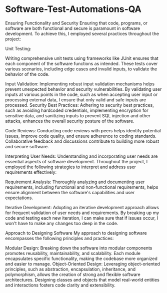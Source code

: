 # Software-Test-Automations-QA

Ensuring Functionality and Security
Ensuring that code, programs, or software are both functional and secure is paramount in software development. To achieve this, I employed several practices throughout the project:

Unit Testing:

Writing comprehensive unit tests using frameworks like JUnit ensures that each component of the software functions as intended. These tests cover various scenarios, including edge cases and invalid inputs, to validate the behavior of the code.

Input Validation:
Implementing robust input validation mechanisms helps prevent unexpected behavior and security vulnerabilities. By validating user inputs at various points in the code, such as when accepting user input or processing external data, I ensure that only valid and safe inputs are processed.
Security Best Practices: Adhering to security best practices, such as avoiding hardcoded credentials, implementing encryption for sensitive data, and sanitizing inputs to prevent SQL injection and other attacks, enhances the overall security posture of the software.

Code Reviews:
Conducting code reviews with peers helps identify potential issues, improve code quality, and ensure adherence to coding standards. Collaborative feedback and discussions contribute to building more robust and secure software.

Interpreting User Needs:
Understanding and incorporating user needs are essential aspects of software development. Throughout the project, I employed the following strategies to interpret and address user requirements effectively:

Requirement Analysis:
Thoroughly analyzing and documenting user requirements, including functional and non-functional requirements, helps ensure alignment between the software's capabilities and user expectations. 

Iterative Development: 
Adopting an iterative development approach allows for frequent validation of user needs and requirements. By breaking up my code and testing each new iteration, I can make sure that if issues occur, I won't have to make any changes too deep in the code.

Approach to Designing Software
My approach to designing software encompasses the following principles and practices:

Modular Design: Breaking down the software into modular components promotes reusability, maintainability, and scalability. Each module encapsulates specific functionality, making the codebase more organized and easier to manage.
Object-Oriented Design: Leveraging object-oriented principles, such as abstraction, encapsulation, inheritance, and polymorphism, allows the creation of strong and flexible software architectures. Designing classes and objects that model real-world entities and interactions fosters code clarity and extensibility.
